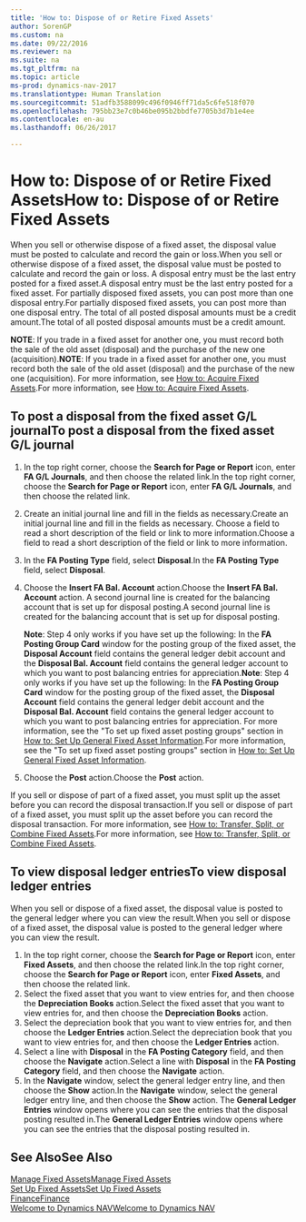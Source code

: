 ```yaml
---
title: 'How to: Dispose of or Retire Fixed Assets'
author: SorenGP
ms.custom: na
ms.date: 09/22/2016
ms.reviewer: na
ms.suite: na
ms.tgt_pltfrm: na
ms.topic: article
ms-prod: dynamics-nav-2017
ms.translationtype: Human Translation
ms.sourcegitcommit: 51adfb3588099c496f0946ff71da5c6fe518f070
ms.openlocfilehash: 795bb23e7c0b46be095b2bbdfe7705b3d7b1e4ee
ms.contentlocale: en-au
ms.lasthandoff: 06/26/2017

---
```


# <a name="how-to-dispose-of-or-retire-fixed-assets"></a><span data-ttu-id="23bb3-102">How to: Dispose of or Retire Fixed Assets</span><span class="sxs-lookup"><span data-stu-id="23bb3-102">How to: Dispose of or Retire Fixed Assets</span></span>
<span data-ttu-id="23bb3-103">When you sell or otherwise dispose of a fixed asset, the disposal value must be posted to calculate and record the gain or loss.</span><span class="sxs-lookup"><span data-stu-id="23bb3-103">When you sell or otherwise dispose of a fixed asset, the disposal value must be posted to calculate and record the gain or loss.</span></span> <span data-ttu-id="23bb3-104">A disposal entry must be the last entry posted for a fixed asset.</span><span class="sxs-lookup"><span data-stu-id="23bb3-104">A disposal entry must be the last entry posted for a fixed asset.</span></span> <span data-ttu-id="23bb3-105">For partially disposed fixed assets, you can post more than one disposal entry.</span><span class="sxs-lookup"><span data-stu-id="23bb3-105">For partially disposed fixed assets, you can post more than one disposal entry.</span></span> <span data-ttu-id="23bb3-106">The total of all posted disposal amounts must be a credit amount.</span><span class="sxs-lookup"><span data-stu-id="23bb3-106">The total of all posted disposal amounts must be a credit amount.</span></span>

 <span data-ttu-id="23bb3-107">**NOTE**: If you trade in a fixed asset for another one, you must record both the sale of the old asset (disposal) and the purchase of the new one (acquisition).</span><span class="sxs-lookup"><span data-stu-id="23bb3-107">**NOTE**: If you trade in a fixed asset for another one, you must record both the sale of the old asset (disposal) and the purchase of the new one (acquisition).</span></span> <span data-ttu-id="23bb3-108">For more information, see [How to: Acquire Fixed Assets](fa-how-acquire.md).</span><span class="sxs-lookup"><span data-stu-id="23bb3-108">For more information, see [How to: Acquire Fixed Assets](fa-how-acquire.md).</span></span>

## <a name="to-post-a-disposal-from-the-fixed-asset-gl-journal"></a><span data-ttu-id="23bb3-109">To post a disposal from the fixed asset G/L journal</span><span class="sxs-lookup"><span data-stu-id="23bb3-109">To post a disposal from the fixed asset G/L journal</span></span>  
1. <span data-ttu-id="23bb3-110">In the top right corner, choose the **Search for Page or Report** icon, enter **FA G/L Journals**, and then choose the related link.</span><span class="sxs-lookup"><span data-stu-id="23bb3-110">In the top right corner, choose the **Search for Page or Report** icon, enter **FA G/L Journals**, and then choose the related link.</span></span>  
2. <span data-ttu-id="23bb3-111">Create an initial journal line and fill in the fields as necessary.</span><span class="sxs-lookup"><span data-stu-id="23bb3-111">Create an initial journal line and fill in the fields as necessary.</span></span> <span data-ttu-id="23bb3-112">Choose a field to read a short description of the field or link to more information.</span><span class="sxs-lookup"><span data-stu-id="23bb3-112">Choose a field to read a short description of the field or link to more information.</span></span>
3. <span data-ttu-id="23bb3-113">In the **FA Posting Type** field, select **Disposal**.</span><span class="sxs-lookup"><span data-stu-id="23bb3-113">In the **FA Posting Type** field, select **Disposal**.</span></span>
4. <span data-ttu-id="23bb3-114">Choose the **Insert FA Bal. Account** action.</span><span class="sxs-lookup"><span data-stu-id="23bb3-114">Choose the **Insert FA Bal. Account** action.</span></span> <span data-ttu-id="23bb3-115">A second journal line is created for the balancing account that is set up for disposal posting.</span><span class="sxs-lookup"><span data-stu-id="23bb3-115">A second journal line is created for the balancing account that is set up for disposal posting.</span></span>

    <span data-ttu-id="23bb3-116">**Note**: Step 4 only works if you have set up the following: In the **FA Posting Group Card** window for the posting group of the fixed asset, the **Disposal Account** field contains the general ledger debit account and the **Disposal Bal. Account** field contains the general ledger account to which you want to post balancing entries for appreciation.</span><span class="sxs-lookup"><span data-stu-id="23bb3-116">**Note**: Step 4 only works if you have set up the following: In the **FA Posting Group Card** window for the posting group of the fixed asset, the **Disposal Account** field contains the general ledger debit account and the **Disposal Bal. Account** field contains the general ledger account to which you want to post balancing entries for appreciation.</span></span> <span data-ttu-id="23bb3-117">For more information, see the "To set up fixed asset posting groups" section in [How to: Set Up General Fixed Asset Information](fa-how-setup-general.md).</span><span class="sxs-lookup"><span data-stu-id="23bb3-117">For more information, see the "To set up fixed asset posting groups" section in [How to: Set Up General Fixed Asset Information](fa-how-setup-general.md).</span></span>
5. <span data-ttu-id="23bb3-118">Choose the **Post** action.</span><span class="sxs-lookup"><span data-stu-id="23bb3-118">Choose the **Post** action.</span></span>

<span data-ttu-id="23bb3-119">If you sell or dispose of part of a fixed asset, you must split up the asset before you can record the disposal transaction.</span><span class="sxs-lookup"><span data-stu-id="23bb3-119">If you sell or dispose of part of a fixed asset, you must split up the asset before you can record the disposal transaction.</span></span> <span data-ttu-id="23bb3-120">For more information, see [How to: Transfer, Split, or Combine Fixed Assets](fa-how-trans-split-combine.md).</span><span class="sxs-lookup"><span data-stu-id="23bb3-120">For more information, see [How to: Transfer, Split, or Combine Fixed Assets](fa-how-trans-split-combine.md).</span></span>

## <a name="to-view-disposal-ledger-entries"></a><span data-ttu-id="23bb3-121">To view disposal ledger entries</span><span class="sxs-lookup"><span data-stu-id="23bb3-121">To view disposal ledger entries</span></span>  
<span data-ttu-id="23bb3-122">When you sell or dispose of a fixed asset, the disposal value is posted to the general ledger where you can view the result.</span><span class="sxs-lookup"><span data-stu-id="23bb3-122">When you sell or dispose of a fixed asset, the disposal value is posted to the general ledger where you can view the result.</span></span>   

1. <span data-ttu-id="23bb3-123">In the top right corner, choose the **Search for Page or Report** icon, enter **Fixed Assets**, and then choose the related link.</span><span class="sxs-lookup"><span data-stu-id="23bb3-123">In the top right corner, choose the **Search for Page or Report** icon, enter **Fixed Assets**, and then choose the related link.</span></span>  
2. <span data-ttu-id="23bb3-124">Select the fixed asset that you want to view entries for, and then choose the **Depreciation Books** action.</span><span class="sxs-lookup"><span data-stu-id="23bb3-124">Select the fixed asset that you want to view entries for, and then choose the **Depreciation Books** action.</span></span>
3. <span data-ttu-id="23bb3-125">Select the depreciation book that you want to view entries for, and then choose the **Ledger Entries** action.</span><span class="sxs-lookup"><span data-stu-id="23bb3-125">Select the depreciation book that you want to view entries for, and then choose the **Ledger Entries** action.</span></span>
4. <span data-ttu-id="23bb3-126">Select a line with **Disposal** in the **FA Posting Category** field, and then choose the **Navigate** action.</span><span class="sxs-lookup"><span data-stu-id="23bb3-126">Select a line with **Disposal** in the **FA Posting Category** field, and then choose the **Navigate** action.</span></span>  
5. <span data-ttu-id="23bb3-127">In the **Navigate** window, select the general ledger entry line, and then choose the **Show** action.</span><span class="sxs-lookup"><span data-stu-id="23bb3-127">In the **Navigate** window, select the general ledger entry line, and then choose the **Show** action.</span></span>
<span data-ttu-id="23bb3-128">The **General Ledger Entries** window opens where you can see the entries that the disposal posting resulted in.</span><span class="sxs-lookup"><span data-stu-id="23bb3-128">The **General Ledger Entries** window opens where you can see the entries that the disposal posting resulted in.</span></span>

## <a name="see-also"></a><span data-ttu-id="23bb3-129">See Also</span><span class="sxs-lookup"><span data-stu-id="23bb3-129">See Also</span></span>
[<span data-ttu-id="23bb3-130">Manage Fixed Assets</span><span class="sxs-lookup"><span data-stu-id="23bb3-130">Manage Fixed Assets</span></span>](fa-manage.md)  
[<span data-ttu-id="23bb3-131">Set Up Fixed Assets</span><span class="sxs-lookup"><span data-stu-id="23bb3-131">Set Up Fixed Assets</span></span>](fa-setup.md)  
[<span data-ttu-id="23bb3-132">Finance</span><span class="sxs-lookup"><span data-stu-id="23bb3-132">Finance</span></span>](finance-setup.md)  
[<span data-ttu-id="23bb3-133">Welcome to Dynamics NAV</span><span class="sxs-lookup"><span data-stu-id="23bb3-133">Welcome to Dynamics NAV</span></span>](across-get-started.md)

